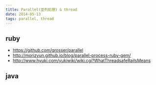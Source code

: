 ```yaml
---
title: Parallel(並列処理) & thread
date: 2014-05-13
tags: parallel, thread
---
```


## ruby

* <https://github.com/grosser/parallel>
* <http://morizyun.github.io/blog/parallel-process-ruby-gem/>
* <http://www.hyuki.com/yukiwiki/wiki.cgi?WhatThreadsafeRailsMeans>

## java

